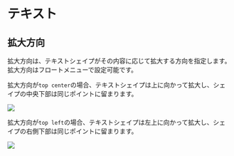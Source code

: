 # テキスト

## 拡大方向
拡大方向は、テキストシェイプがその内容に応じて拡大する方向を指定します。  
拡大方向はフロートメニューで設定可能です。

拡大方向が`top center`の場合、テキストシェイプは上に向かって拡大し、シェイプの中央下部は同じポイントに留まります。

![](/assets/shape-text-grow-direction-tc.png)

拡大方向が`top left`の場合、テキストシェイプは左上に向かって拡大し、シェイプの右側下部は同じポイントに留まります。

![](/assets/shape-text-grow-direction-tl.png)
